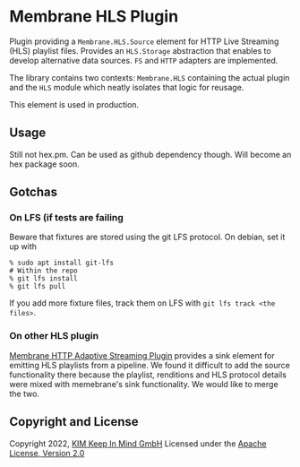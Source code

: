 # Membrane HLS Plugin
Plugin providing a `Membrane.HLS.Source` element for HTTP Live Streaming (HLS)
playlist files. Provides an `HLS.Storage` abstraction that enables to develop
alternative data sources. `FS` and `HTTP` adapters are implemented.

The library contains two contexts: `Membrane.HLS` containing the actual plugin
and the `HLS` module which neatly isolates that logic for reusage.

This element is used in production.

## Usage
Still not hex.pm. Can be used as github dependency though. Will become an hex
package soon.

## Gotchas
### On LFS (if tests are failing
Beware that fixtures are stored using the git LFS protocol. On debian, set it up
with
```
% sudo apt install git-lfs
# Within the repo
% git lfs install
% git lfs pull
```

If you add more fixture files, track them on LFS with `git lfs track <the
files>`.

### On other HLS plugin
[Membrane HTTP Adaptive Streaming Plugin](https://github.com/membraneframework/membrane_http_adaptive_stream_plugin) provides
a sink element for emitting HLS playlists from a pipeline. We found it
difficult to add the source functionality there because the playlist,
renditions and HLS protocol details were mixed with memebrane's sink
functionality. We would like to merge the two.

## Copyright and License
Copyright 2022, [KIM Keep In Mind GmbH](https://www.keepinmind.info/)
Licensed under the [Apache License, Version 2.0](LICENSE)
